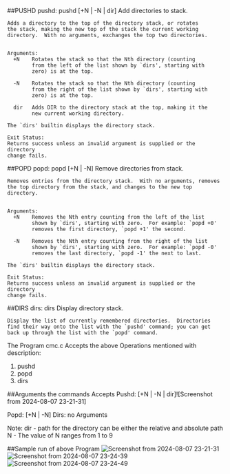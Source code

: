 ##PUSHD
pushd: pushd [+N | -N | dir]
    Add directories to stack.
    
    Adds a directory to the top of the directory stack, or rotates
    the stack, making the new top of the stack the current working
    directory.  With no arguments, exchanges the top two directories.

    
    Arguments:
      +N	Rotates the stack so that the Nth directory (counting
    		from the left of the list shown by `dirs', starting with
    		zero) is at the top.
    
      -N	Rotates the stack so that the Nth directory (counting
    		from the right of the list shown by `dirs', starting with
    		zero) is at the top.
    
      dir	Adds DIR to the directory stack at the top, making it the
    		new current working directory.
    
    The `dirs' builtin displays the directory stack.
    
    Exit Status:
    Returns success unless an invalid argument is supplied or the directory
    change fails.

##POPD
popd: popd [+N | -N]
    Remove directories from stack.
    
    Removes entries from the directory stack.  With no arguments, removes
    the top directory from the stack, and changes to the new top directory.

    
    Arguments:
      +N	Removes the Nth entry counting from the left of the list
    		shown by `dirs', starting with zero.  For example: `popd +0'
    		removes the first directory, `popd +1' the second.
    
      -N	Removes the Nth entry counting from the right of the list
    		shown by `dirs', starting with zero.  For example: `popd -0'
    		removes the last directory, `popd -1' the next to last.
    
    The `dirs' builtin displays the directory stack.
    
    Exit Status:
    Returns success unless an invalid argument is supplied or the directory
    change fails.

##DIRS
dirs: dirs
    Display directory stack.
    
    Display the list of currently remembered directories.  Directories
    find their way onto the list with the `pushd' command; you can get
    back up through the list with the `popd' command.
    

The Program cmc.c Accepts the above Operations mentioned with description:
1. pushd
2. popd
3. dirs
   
##Arguments the commands Accepts
Pushd:
   [+N | -N | dir]![Screenshot from 2024-08-07 23-21-31]

Popd:
   [+N | -N]
Dirs:
    no Arguments

Note:
dir - path for the directory can be either the relative and absolute path
N - The value of N ranges from 1 to 9 

##Sample run of above Program
![Screenshot from 2024-08-07 23-21-31](https://github.com/user-attachments/assets/93a908fb-8712-44d2-a3b9-185abab66df3)
![Screenshot from 2024-08-07 23-24-39](https://github.com/user-attachments/assets/5a9bf5a2-443a-4369-9b68-07ba8850a654)
![Screenshot from 2024-08-07 23-24-49](https://github.com/user-attachments/assets/0d52c370-f878-4c95-a52e-7afcf5b114c6)
